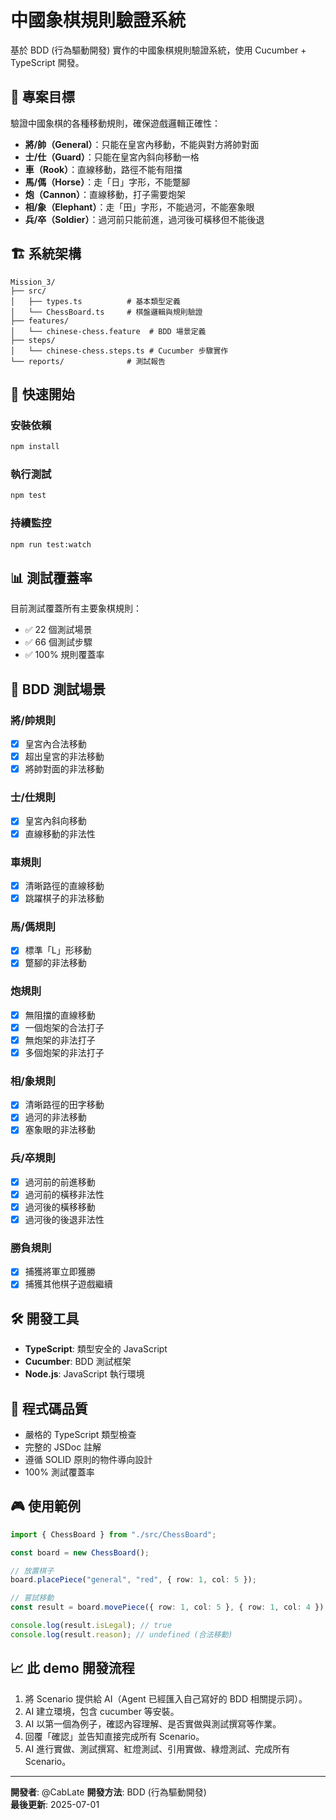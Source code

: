 # 中國象棋規則驗證系統

基於 BDD (行為驅動開發) 實作的中國象棋規則驗證系統，使用 Cucumber + TypeScript 開發。

## 🎯 專案目標

驗證中國象棋的各種移動規則，確保遊戲邏輯正確性：

- **將/帥（General）**：只能在皇宮內移動，不能與對方將帥對面
- **士/仕（Guard）**：只能在皇宮內斜向移動一格
- **車（Rook）**：直線移動，路徑不能有阻擋
- **馬/傌（Horse）**：走「日」字形，不能蹩腳
- **炮（Cannon）**：直線移動，打子需要炮架
- **相/象（Elephant）**：走「田」字形，不能過河，不能塞象眼
- **兵/卒（Soldier）**：過河前只能前進，過河後可橫移但不能後退

## 🏗️ 系統架構

```
Mission_3/
├── src/
│   ├── types.ts          # 基本類型定義
│   └── ChessBoard.ts     # 棋盤邏輯與規則驗證
├── features/
│   └── chinese-chess.feature  # BDD 場景定義
├── steps/
│   └── chinese-chess.steps.ts # Cucumber 步驟實作
└── reports/              # 測試報告
```

## 🚀 快速開始

### 安裝依賴

```bash
npm install
```

### 執行測試

```bash
npm test
```

### 持續監控

```bash
npm run test:watch
```

## 📊 測試覆蓋率

目前測試覆蓋所有主要象棋規則：

- ✅ 22 個測試場景
- ✅ 66 個測試步驟
- ✅ 100% 規則覆蓋率

## 🧪 BDD 測試場景

### 將/帥規則

- [x] 皇宮內合法移動
- [x] 超出皇宮的非法移動
- [x] 將帥對面的非法移動

### 士/仕規則

- [x] 皇宮內斜向移動
- [x] 直線移動的非法性

### 車規則

- [x] 清晰路徑的直線移動
- [x] 跳躍棋子的非法移動

### 馬/傌規則

- [x] 標準「L」形移動
- [x] 蹩腳的非法移動

### 炮規則

- [x] 無阻擋的直線移動
- [x] 一個炮架的合法打子
- [x] 無炮架的非法打子
- [x] 多個炮架的非法打子

### 相/象規則

- [x] 清晰路徑的田字移動
- [x] 過河的非法移動
- [x] 塞象眼的非法移動

### 兵/卒規則

- [x] 過河前的前進移動
- [x] 過河前的橫移非法性
- [x] 過河後的橫移移動
- [x] 過河後的後退非法性

### 勝負規則

- [x] 捕獲將軍立即獲勝
- [x] 捕獲其他棋子遊戲繼續

## 🛠️ 開發工具

- **TypeScript**: 類型安全的 JavaScript
- **Cucumber**: BDD 測試框架
- **Node.js**: JavaScript 執行環境

## 📝 程式碼品質

- 嚴格的 TypeScript 類型檢查
- 完整的 JSDoc 註解
- 遵循 SOLID 原則的物件導向設計
- 100% 測試覆蓋率

## 🎮 使用範例

```typescript
import { ChessBoard } from "./src/ChessBoard";

const board = new ChessBoard();

// 放置棋子
board.placePiece("general", "red", { row: 1, col: 5 });

// 嘗試移動
const result = board.movePiece({ row: 1, col: 5 }, { row: 1, col: 4 });

console.log(result.isLegal); // true
console.log(result.reason); // undefined (合法移動)
```

## 📈 此 demo 開發流程

1. 將 Scenario 提供給 AI（Agent 已經匯入自己寫好的 BDD 相關提示詞）。
2. AI 建立環境，包含 cucumber 等安裝。
3. AI 以第一個為例子，確認內容理解、是否實做與測試撰寫等作業。
4. 回覆「確認」並告知直接完成所有 Scenario。
5. AI 進行實做、測試撰寫、紅燈測試、引用實做、綠燈測試、完成所有 Scenario。

---

**開發者**: @CabLate 
**開發方法**: BDD (行為驅動開發)  
**最後更新**: 2025-07-01
